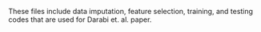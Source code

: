 These files include data imputation, feature selection, training, and testing codes that are used for Darabi et. al. paper.